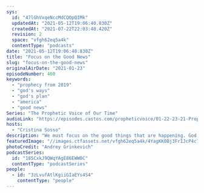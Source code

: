 ```yaml
---
sys:
  id: "47lGhVxqeNccMdCQOpQIMk"
  updatedAt: "2021-05-12T19:06:40.830Z"
  createdAt: "2021-07-22T22:03:48.420Z"
  revision: 2
  space: "vfgh62eq5a4k"
  contentType: "podcasts"
date: "2021-05-12T19:06:40.830Z"
title: "Focus on the Good News"
slug: "focus-on-the-good-news"
originalAirDate: "2021-01-23"
episodeNumber: 460
keywords:
  - "prophecy from 2019"
  - "god's ways"
  - "god's plan"
  - "america"
  - "good news"
Series: "The Prophetic Voice of Our Time"
audioLink: "https://episodes.castos.com/propheticvoice/01-22-23-21-Prophetic-Voice-of-our-Time-[mixdown]-01.mp3"
hosts:
  - "Cristina Sosso"
description: "We must focus on the good things that are happening. God works in unexpected ways we do not understand; remember that His ways are perfect. We must stand strong in His instructions. God is not finished with this country, or this election."
featuredImage: "//images.ctfassets.net/vfgh62eq5a4k/4YagKK0Bj3FrIJcP4c78IA/406a3db81754a85c98befaebe4625283/andrey-grinkevich-0x6RTts1jRU-unsplash__1_.jpg"
photoCredit: "Andrey Grinkevich"
podcastSeries:
  id: "185CxkJ9QWqYAgE86EWWOC"
  contentType: "podcastSeries"
people:
  - id: "3zLvufAtlKgiiGIaEYs4S4"
    contentType: "people"
---
```

